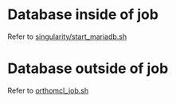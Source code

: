 # Database inside of job
Refer to [singularity/start_mariadb.sh](singularity/start_mariadb.sh)

# Database outside of job
Refer to [orthomcl_job.sh](orthomcl_job.sh)

